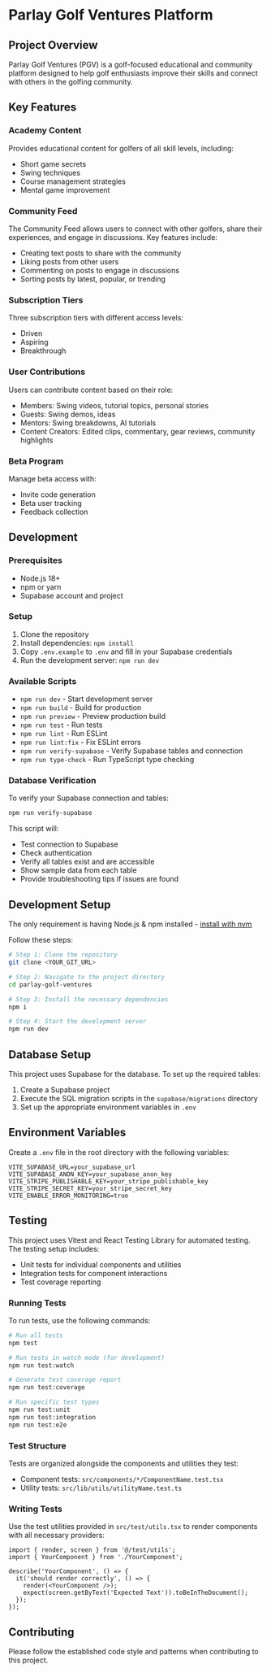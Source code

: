 # Parlay Golf Ventures Platform

## Project Overview

Parlay Golf Ventures (PGV) is a golf-focused educational and community platform designed to help golf enthusiasts improve their skills and connect with others in the golfing community.

## Key Features

### Academy Content
Provides educational content for golfers of all skill levels, including:
- Short game secrets
- Swing techniques
- Course management strategies
- Mental game improvement

### Community Feed
The Community Feed allows users to connect with other golfers, share their experiences, and engage in discussions. Key features include:
- Creating text posts to share with the community
- Liking posts from other users
- Commenting on posts to engage in discussions
- Sorting posts by latest, popular, or trending

### Subscription Tiers
Three subscription tiers with different access levels:
- Driven
- Aspiring
- Breakthrough

### User Contributions
Users can contribute content based on their role:
- Members: Swing videos, tutorial topics, personal stories
- Guests: Swing demos, ideas
- Mentors: Swing breakdowns, AI tutorials
- Content Creators: Edited clips, commentary, gear reviews, community highlights

### Beta Program
Manage beta access with:
- Invite code generation
- Beta user tracking
- Feedback collection

## Development

### Prerequisites

- Node.js 18+ 
- npm or yarn
- Supabase account and project

### Setup

1. Clone the repository
2. Install dependencies: `npm install`
3. Copy `.env.example` to `.env` and fill in your Supabase credentials
4. Run the development server: `npm run dev`

### Available Scripts

- `npm run dev` - Start development server
- `npm run build` - Build for production
- `npm run preview` - Preview production build
- `npm run test` - Run tests
- `npm run lint` - Run ESLint
- `npm run lint:fix` - Fix ESLint errors
- `npm run verify-supabase` - Verify Supabase tables and connection
- `npm run type-check` - Run TypeScript type checking

### Database Verification

To verify your Supabase connection and tables:

```bash
npm run verify-supabase
```

This script will:
- Test connection to Supabase
- Check authentication
- Verify all tables exist and are accessible
- Show sample data from each table
- Provide troubleshooting tips if issues are found

## Development Setup

The only requirement is having Node.js & npm installed - [install with nvm](https://github.com/nvm-sh/nvm#installing-and-updating)

Follow these steps:

```sh
# Step 1: Clone the repository
git clone <YOUR_GIT_URL>

# Step 2: Navigate to the project directory
cd parlay-golf-ventures

# Step 3: Install the necessary dependencies
npm i

# Step 4: Start the development server
npm run dev
```

## Database Setup

This project uses Supabase for the database. To set up the required tables:

1. Create a Supabase project
2. Execute the SQL migration scripts in the `supabase/migrations` directory
3. Set up the appropriate environment variables in `.env`

## Environment Variables

Create a `.env` file in the root directory with the following variables:

```
VITE_SUPABASE_URL=your_supabase_url
VITE_SUPABASE_ANON_KEY=your_supabase_anon_key
VITE_STRIPE_PUBLISHABLE_KEY=your_stripe_publishable_key
VITE_STRIPE_SECRET_KEY=your_stripe_secret_key
VITE_ENABLE_ERROR_MONITORING=true
```

## Testing

This project uses Vitest and React Testing Library for automated testing. The testing setup includes:

- Unit tests for individual components and utilities
- Integration tests for component interactions
- Test coverage reporting

### Running Tests

To run tests, use the following commands:

```sh
# Run all tests
npm test

# Run tests in watch mode (for development)
npm run test:watch

# Generate test coverage report
npm run test:coverage

# Run specific test types
npm run test:unit
npm run test:integration
npm run test:e2e
```

### Test Structure

Tests are organized alongside the components and utilities they test:

- Component tests: `src/components/*/ComponentName.test.tsx`
- Utility tests: `src/lib/utils/utilityName.test.ts`

### Writing Tests

Use the test utilities provided in `src/test/utils.tsx` to render components with all necessary providers:

```tsx
import { render, screen } from '@/test/utils';
import { YourComponent } from './YourComponent';

describe('YourComponent', () => {
  it('should render correctly', () => {
    render(<YourComponent />);
    expect(screen.getByText('Expected Text')).toBeInTheDocument();
  });
});
```

## Contributing

Please follow the established code style and patterns when contributing to this project.
